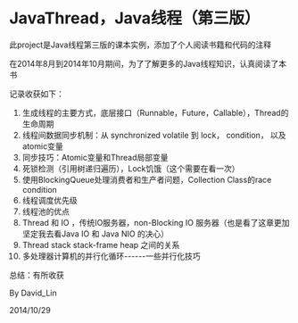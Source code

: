 JavaThread，Java线程（第三版）
==========
此project是Java线程第三版的课本实例，添加了个人阅读书籍和代码的注释

在2014年8月到2014年10月期间，为了了解更多的Java线程知识，认真阅读了本书

记录收获如下：

1. 生成线程的主要方式，底层接口（Runnable，Future，Callable），Thread的生命周期
2. 线程间数据同步机制：从 synchronized volatile 到 lock， condition， 以及 atomic变量
3. 同步技巧：Atomic变量和Thread局部变量
4. 死锁检测（引用树递归遍历），Lock饥饿（这个需要在看一次）
5. 使用BlockingQueue处理消费者和生产者问题，Collection Class的race condition
6. 线程调度优先级
7. 线程池的优点
8. Thread 和 IO ，传统IO服务器，non-Blocking IO 服务器（也是看了这章更加坚定我去看Java IO 和 Java NIO 的决心）
9. Thread stack stack-frame heap 之间的关系
10. 多处理器计算机的并行化循环------一些并行化技巧

总结：有所收获

By David_Lin

2014/10/29